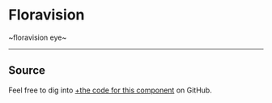 # Floravision

~floravision eye~

---

## Source

Feel free to dig into [+the code for this component](https://github.com/cliffjones/cliffjones.github.io/tree/main/src/components/floravision) on GitHub.
